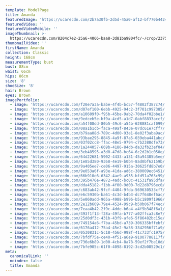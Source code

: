 ```yaml
---
template: ModelPage
title: Amanda
featuredImage: 'https://ucarecdn.com/2b7a30fb-2d5d-45a0-af12-bf770b442437/'
featuredVideo: ''
featuredVideoMobile: ''
imageThumbnail: >-
  https://ucarecdn.com/8204c7e2-25a6-4066-baa8-3d81ba9804fc/-/crop/2375x2968/631,103/-/preview/
thumbnailVideo: ''
firstName: Amanda
collection: Classic
height: 168cm
measurementType: bust
bust: 88cm
waist: 66cm
hips: 86cm
size: '8'
shoeSize: '8'
hair: Brown
eyes: Brown
imagePortfolio:
  - image: 'https://ucarecdn.com/f20e7a3a-babe-4f4b-bc57-f4802f387c74/'
  - image: 'https://ucarecdn.com/d07ef100-6ebb-4925-94c2-3f701c997385/'
  - image: 'https://ucarecdn.com/a10609f0-f95b-45be-9ab2-70da4f02bbe1/'
  - image: 'https://ucarecdn.com/9edceb5e-bf9a-4cd5-a1d7-0abf8833accf/'
  - image: 'https://ucarecdn.com/a54f08dd-80b5-49c6-a54b-628881caf099/'
  - image: 'https://ucarecdn.com/08a1b1cb-faca-49af-843e-07dc61e7cff7/'
  - image: 'https://ucarecdn.com/b79aa08d-789c-4d00-93e1-8e02f3aba9ac/'
  - image: 'https://ucarecdn.com/93bae295-8845-4a9f-87a5-039eba441abc/'
  - image: 'https://ucarecdn.com/03f02cc8-ffac-48e5-9794-c7b2388dfe73/'
  - image: 'https://ucarecdn.com/1a244057-669b-4186-84db-da32fb23ef04/'
  - image: 'https://ucarecdn.com/3eb48595-a3d0-47d8-bc64-6c2d2b1c050e/'
  - image: 'https://ucarecdn.com/64d22681-5902-4433-a131-45a94385b5ee/'
  - image: 'https://ucarecdn.com/1e85d380-9368-4e19-b0b4-8ad0bf62159b/'
  - image: 'https://ucarecdn.com/9a405ee7-ce06-4497-915a-30625fd8b7e0/'
  - image: 'https://ucarecdn.com/9e053a6f-a93e-41da-ad6c-380009ec6451/'
  - image: 'https://ucarecdn.com/66b910e6-6342-4ae9-a935-bfd51a763c99/'
  - image: 'https://ucarecdn.com/395b476e-4872-4adc-bc0c-41531fa95dfa/'
  - image: 'https://ucarecdn.com/dda45182-f1bb-4f00-9d00-7d22d8796ec0/'
  - image: 'https://ucarecdn.com/c683ab42-9fcf-4404-9fda-569630533cf7/'
  - image: 'https://ucarecdn.com/e6c5930b-ba61-4c3d-b4b3-dc7f648ef6ac/'
  - image: 'https://ucarecdn.com/5e060add-965a-4988-b996-b5c1809f1966/'
  - image: 'https://ucarecdn.com/2e12b609-79e4-4524-99c9-b50b067f74ec/'
  - image: 'https://ucarecdn.com/7eaa4b42-2f9c-4dde-b6a4-a4f9b348f6a1/'
  - image: 'https://ucarecdn.com/493f1f13-f28a-49fa-b777-a02ffca3c8e7/'
  - image: 'https://ucarecdn.com/25d0df3c-431b-43f9-afe6-5f86482bc15e/'
  - image: 'https://ucarecdn.com/749154a6-f7ba-45bd-a739-306335bffebf/'
  - image: 'https://ucarecdn.com/6176a412-75a4-45e2-9a58-3342956f71a9/'
  - image: 'https://ucarecdn.com/0530831c-5c18-456d-998f-41c733fc1975/'
  - image: 'https://ucarecdn.com/7bfdf75e-ce40-4f51-a6e9-91007788117f/'
  - image: 'https://ucarecdn.com/736e6b89-1d00-4cb4-8a78-59ef2f7be10d/'
  - image: 'https://ucarecdn.com/7bfe905c-61f0-4098-8192-3cd2b08529c1/'
meta:
  canonicalLink: ''
  noindex: false
  title: Amanda
---
```


